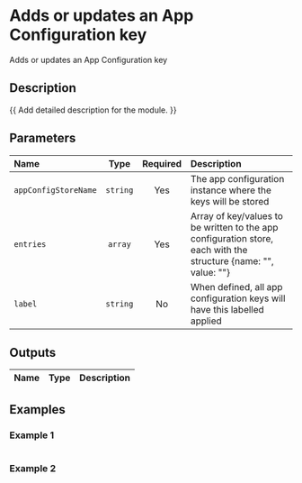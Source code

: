 # Adds or updates an App Configuration key

Adds or updates an App Configuration key

## Description

{{ Add detailed description for the module. }}

## Parameters

| Name                 | Type     | Required | Description                                                                                                                          |
| :------------------- | :------: | :------: | :----------------------------------------------------------------------------------------------------------------------------------- |
| `appConfigStoreName` | `string` | Yes      | The app configuration instance where the keys will be stored                                                                         |
| `entries`            | `array`  | Yes      | Array of key/values to be written to the app configuration store, each with the structure {name: "<key-name>", value: "<key-value>"} |
| `label`              | `string` | No       | When defined, all app configuration keys will have this labelled applied                                                             |

## Outputs

| Name | Type | Description |
| :--- | :--: | :---------- |

## Examples

### Example 1

```bicep
```

### Example 2

```bicep
```